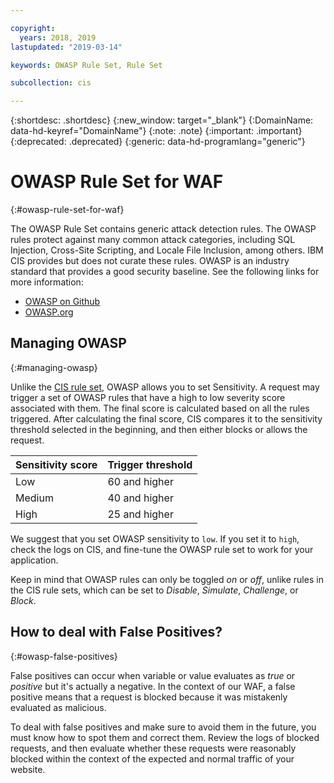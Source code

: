 ```yaml
---

copyright:
  years: 2018, 2019
lastupdated: "2019-03-14"

keywords: OWASP Rule Set, Rule Set

subcollection: cis

---
```


{:shortdesc: .shortdesc}
{:new_window: target="_blank"}
{:DomainName: data-hd-keyref="DomainName"}
{:note: .note}
{:important: .important}
{:deprecated: .deprecated}
{:generic: data-hd-programlang="generic"}


# OWASP Rule Set for WAF
{:#owasp-rule-set-for-waf}

The OWASP Rule Set contains generic attack detection rules. The OWASP rules protect against many common attack categories, including SQL Injection, Cross-Site Scripting, and Locale File Inclusion, among others. IBM CIS provides but does not curate these rules. OWASP is an industry standard that provides a good security baseline. See the following links for more information:
  * [OWASP on Github](https://github.com/SpiderLabs/owasp-modsecurity-crs)
  * [OWASP.org](https://www.owasp.org/index.php/Category:OWASP_ModSecurity_Core_Rule_Set_Project)

## Managing OWASP
{:#managing-owasp}

Unlike the [CIS rule set](/docs/infrastructure/cis?topic=cis-cis-rule-set-for-waf), OWASP allows you to set Sensitivity.
A request may trigger a set of OWASP rules that have a high to low severity score associated with them. The final score is calculated based on all the rules triggered. After calculating the final score, CIS compares it to the sensitivity threshold selected in the beginning, and then either blocks or allows the request.

|Sensitivity score| Trigger threshold|
|------|---------------|
|Low   |  60 and higher|
|Medium|  40 and higher|
|High  |  25 and higher|

We suggest that you set OWASP sensitivity to `low`. If you set it to `high`, check the logs on CIS, and fine-tune the OWASP rule set to work for your application.

Keep in mind that OWASP rules can only be toggled _on_ or _off_, unlike rules in the CIS rule sets, which can be set to _Disable_, _Simulate_, _Challenge_, or _Block_.

## How to deal with False Positives?
{:#owasp-false-positives}

False positives can occur when variable or value evaluates as _true_ or _positive_ but it's actually a negative. In the context of our WAF, a false positive means that a request is blocked because it was mistakenly evaluated as malicious.

To deal with false positives and make sure to avoid them in the future, you must know how to spot them and correct them. Review the logs of blocked requests, and then evaluate whether these requests were reasonably blocked within the context of the expected and normal traffic of your website.
